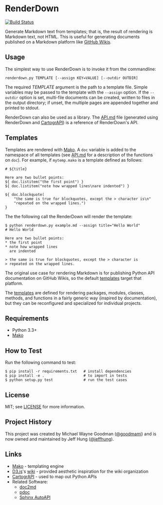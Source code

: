 # RenderDown

[![Build Status](https://travis-ci.com/jeffhung/RenderDown.svg?branch=master)](https://travis-ci.com/jeffhung/RenderDown)

Generate Markdown text from templates; that is, the result of
rendering is Markdown text, not HTML. This is useful for
generating documents published on a Markdown platform like
[GitHub Wikis](https://help.github.com/articles/about-github-wikis/).

## Usage

The simplest way to use RenderDown is to invoke it from the
commandline:

    renderdown.py TEMPLATE [--assign KEY=VALUE] [--outdir OUTDIR]

The required *TEMPLATE* argument is the path to a template file.
Simple variables may be passed to the template with the `--assign`
option. If the `--outdir` option is set, multi-file documents can be
created, written to files in the output directory; if unset, the
multiple pages are appended together and printed to stdout.

RenderDown can also be used as a library. The [API.md](API.md) file
(generated using RenderDown and [CartogrAPI][]) is a reference of
RenderDown's API.

## Templates

Templates are rendered with [Mako][]. A `doc` variable is added to the
namespace of all templates (see [API.md](API.md#renderdown-DocManager)
for a description of the functions on `doc`). For example, if
`mytemp.mako` is a template defined as follows:

```
# ${title}

Here are two bullet points:
${ doc.listitem("the first point") }
${ doc.listitem("note how wrapped lines\nare indented") }

${ doc.blockquote(
    "the same is true for blockquotes, except the > character is\n"
    "repeated on the wrapped lines.")
}
```

The the following call the RenderDown will render the template:

```
$ python renderdown.py example.md --assign title="Hello World"
# Hello World

Here are two bullet points:
* the first point
* note how wrapped lines
  are indented

> the same is true for blockquotes, except the > character is
> repeated on the wrapped lines.
```

The original use case for rendering Markdown is for publishing Python
API documentation on GitHub Wikis, so the default
[templates](templates) target that platform.

The [templates](../../tree/master/templates) are defined for rendering
packages, modules, classes, methods, and functions in a fairly
generic way (inspired by  documentation), but they
can be reconfigured and specialized for individual projects.

## Requirements

- Python 3.3+
- [Mako][]

## How to Test

Run the following command to test:

```console
$ pip install -r requirements.txt   # install dependencies
$ pip install -e .                  # to import in tests
$ python setup.py test              # run the test cases
```

## License

MIT; see [LICENSE](LICENSE) for more information.

## Project History

This project was created by Michael Wayne Goodman
([@goodmami](https://github.com/goodmami)) and is now owned and maintained by
Jeff Hung ([@jeffhung](https://github.com/jeffhung)).

## Links

- [Mako](http://makotemplates.org/) - templating engine
- [D3.js][]'s [wiki](https://github.com/mbostock/d3/wiki) - provided
  aesthetic inspiration for the wiki organization
- [CartogrAPI][] - used to map out Python APIs
- Related Software:
    + [doc2md](https://github.com/coldfix/doc2md)
    + [pdoc](https://github.com/BurntSushi/pdoc)
    + [Sphinx AutoAPI](https://github.com/rtfd/sphinx-autoapi)

[Mako]: http://makotemplates.org/
[D3.js]: https://d3js.org/
[CartogrAPI]: https://github.com/goodmami/cartograpi